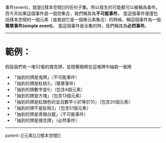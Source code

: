 事件(event)，就是[[樣本空間]]的任何子集。所以發生的可能都可以被稱為事件。
而今天如果這個事件是一個空集合，我們稱其為**不可能事件**。
當這個事件僅僅包括樣本空間的一個元素（或者說它是一個單元素集合）的時候，稱這個事件為一個**簡單事件(simple event)**。
當這個事件是全集的時，我們稱其為**必然事件**。
- - -
# 範例：
假設我們有一堆52張的撲克牌，並閉著眼睛在這堆牌中抽取一張牌
- 「抽到的牌是鬼牌」（不可能事件）
- 「抽到的牌是紅桃3」（簡單事件）
- 「抽到的牌數字是9」（包含4個元素）
- 「抽到的牌是方塊」（包含13個元素）
- 「抽到的牌是紅顏色的並且數字小於等於10」（包含20個元素）
- 「抽到的牌不是紅桃3」（包含51個元素）
- 「抽到的牌是青眼白龍」（不可能事件）
- 「抽到的牌是撲克牌」（必然事件）
- - -
parent::[[元素]],[[樣本空間]]